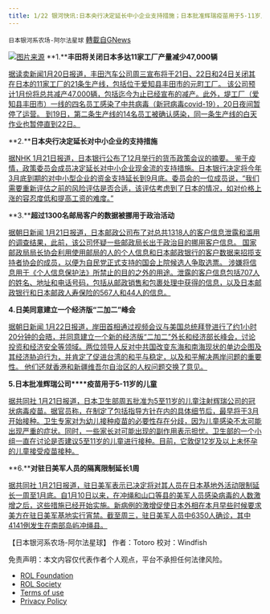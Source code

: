 ```yaml
---
title: 1/22 银河快讯:日本央行决定延长中小企业支持措施；日本批准辉瑞疫苗用于5-11岁儿童
---
```

`日本银河系农场-阿尔法星球` [轉載自GNews](https://gnews.org/zh-hans/1898658/)

![](https://assets.gnews.org/wp-content/uploads/2022/01/图片1-147.png)[图片来源](https://english.kyodonews.net/)
**1.****丰田将关闭日本多达11家工厂产量减少47,000辆**

[据读卖新闻1月20日报道，丰田汽车公司周三宣布将于21日、22日和24日关闭其在日本的11家工厂的21条生产线，包括位于爱知县丰田市的元町工厂。  该公司预计1月份将总共减产47,000辆，包括迄今为止已经宣布的减产。此外，堤工厂（爱知县丰田市）一线的四名员工感染了中共病毒（新冠病毒covid-19），20日夜间暂停了运营。 到19日，第二条生产线的14名员工被确认感染，同一条生产线的白天作业也暂停直到22日。](https://news.yahoo.co.jp/articles/5bba90898d79f6700931e22c5af37451fd6b00d1)

**2.****日本央行决定延长对中小企业的支持措施**

[据NHK 1月21日报道，日本银行公布了12月举行的货币政策会议的摘要。 鉴于疫情，政策委员会成员决定延长对中小企业现金流的支持措施。日本银行决定将今年3月底到期的对中小型企业的资金支持延长到9月底。委员会的一位成员说，“我们需要重新评估之前的风险评估是否合适，该评估考虑到了日本的情况，如对价格上涨的容忍度低和提高工资的难度。”](https://www3.nhk.or.jp/news/html/20220121/k10013442081000.html?utm_int=news-business_contents_list-items_006)

**3.****超过1300名邮局客户的数据被挪用于政治活动**

[据朝日新闻 1月21日报道，日本邮政公司布了对总共1318人的客户信息泄露和滥用的调查结果，此前，该公司怀疑一些邮政局长出于政治目的挪用客户信息。 国家邮政局局长协会利用使用邮局的人的个人信息和日本邮政银行的客户数据来招揽支持者协会的成员，以便为自民党正式支持的国会上院候选人争取选票。 涉嫌将信息用于《个人信息保护法》所禁止的目的之外的用途。泄露的客户信息包括707人的姓名、地址和电话号码，包括从邮政销售和包裹处理中获得的信息，以及日本邮政银行和日本邮政人寿保险的567人和44人的信息。](https://news.yahoo.co.jp/articles/23e04eea94a828507d9d65d6bead41b4fdf0226e)

**4.日美同意建立一个经济版“二加二”峰会**

[据朝日新闻 1月22日报道，岸田首相通过视频会议与美国总统拜登进行了约1小时20分钟的会晤，并同意建立一个新的经济版“二加二”外长和经济部长峰会，讨论投资和经济安全等领域。两位领导人反对中共国改变东海和南海现状的单边企图及其经济胁迫行为，并肯定了促进台湾的和平与稳定，以及和平解决两岸问题的重要性。 他们还就香港和新疆维吾尔自治区的人权问题交换了意见。](https://news.yahoo.co.jp/articles/a9d3f5b5a26a59d5012ffb03fdcdbd393fe34a86)

**5.****日本批准辉瑞****公司****疫苗用于5-11岁的儿童**

[据共同社 1月21日报道，日本卫生部周五批准为5至11岁的儿童注射辉瑞公司的冠状病毒疫苗。据官员称，在制定了包括指导方针在内的具体细节后，最早将于3月开始接种。卫生专家对为幼儿接种疫苗的必要性存在分歧，因为儿童感染不太可能出现严重的症状。同时，一些家长对可能出现的副作用表示担忧。卫生部的一个小组一直在讨论是否建议5至11岁的儿童进行接种。目前，它敦促12岁及以上未怀孕的儿童接受疫苗接种。](https://english.kyodonews.net/news/2022/01/8ccaa865cd28-breaking-news-japan-approves-pfizers-covid-vaccine-for-children-aged-5-11.html)

**6.****对驻日美军人员的隔离限制延长1周**

[据共同社 1月21日报道，驻日美军表示已决定将对其人员在日本基地外活动限制延长一周至1月底。自1月10日以来，在冲绳和山口等县的美军人员感染病毒的人数激增之后，这些措施已经开始实施。新病例的激增促使日本外相在本月早些时候要求美方在驻日美军基地实行宵禁。截至周三，驻日美军人员中6350人确诊，其中4141例发生在南部岛屿冲绳县。](https://english.kyodonews.net/news/2022/01/d597ce43ed9a-covid-restrictions-on-us-forces-personnel-in-japan-extended-1-week.html)

【日本银河系农场-阿尔法星球】
作者：Totoro
校对：Windfish

 

免责声明：本文内容仅代表作者个人观点，平台不承担任何法律风险。

- [ROL Foundation](https://rolfoundation.org/)
- [ROL Society](https://rolsociety.org/)
- [Terms of use](https://gnews.org/terms-of-use-3/)
- [Privacy Policy](https://gnews.org/privacy-policy/)
